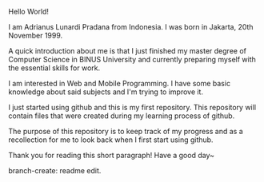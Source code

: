 Hello World!

I am Adrianus Lunardi Pradana from Indonesia. I was born in Jakarta, 20th November 1999. 

A quick introduction about me is that I just finished my master degree of Computer Science in BINUS University and currently preparing myself with the essential skills for work.

I am interested in Web and Mobile Programming. I have some basic knowledge about said subjects and I'm trying to improve it.

I just started using github and this is my first repository. This repository will contain files that were created during my learning process of github.

The purpose of this repository is to keep track of my progress and as a recollection for me to look back when I first start using github.

Thank you for reading this short paragraph! Have a good day~

branch-create: readme edit.
